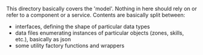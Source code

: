 This directory basically covers the 'model'. Nothing in here should rely on or refer to a component or a service. Contents are basically split between:

- interfaces, defining the shape of particular data types
- data files enumerating instances of particular objects (zones, skills, etc.), basically as json
- some utility factory functions and wrappers
